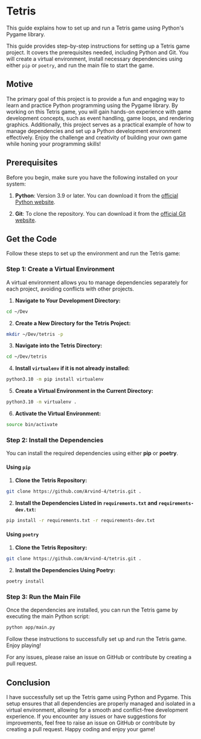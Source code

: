 # Tetris

This guide explains how to set up and run a Tetris game using Python's Pygame library.

This guide provides step-by-step instructions for setting up a Tetris game project. It covers the prerequisites needed, including Python and Git. You will create a virtual environment, install necessary dependencies using either `pip` or `poetry`, and run the main file to start the game.

## Motive

The primary goal of this project is to provide a fun and engaging way to learn and practice Python programming using the Pygame library. By working on this Tetris game, you will gain hands-on experience with game development concepts, such as event handling, game loops, and rendering graphics. Additionally, this project serves as a practical example of how to manage dependencies and set up a Python development environment effectively. Enjoy the challenge and creativity of building your own game while honing your programming skills!


## Prerequisites

Before you begin, make sure you have the following installed on your system:

1. **Python**: Version 3.9 or later. You can download it from the [official Python website](https://www.python.org/downloads/).

2. **Git**: To clone the repository. You can download it from the [official Git website](https://git-scm.com/downloads).

## Get the Code

Follow these steps to set up the environment and run the Tetris game:

### Step 1: Create a Virtual Environment

A virtual environment allows you to manage dependencies separately for each project, avoiding conflicts with other projects.

1. **Navigate to Your Development Directory:**

```bash
cd ~/Dev
```

2.  **Create a New Directory for the Tetris Project:**

```bash
mkdir ~/Dev/tetris -p
```

3.  **Navigate into the Tetris Directory:**

```bash
cd ~/Dev/tetris
```

4.  **Install `virtualenv` if it is not already installed:**

```bash
python3.10 -m pip install virtualenv
```

5.  **Create a Virtual Environment in the Current Directory:**

```bash
python3.10 -m virtualenv .
```

6.  **Activate the Virtual Environment:**

```bash
source bin/activate
```

### Step 2: Install the Dependencies

You can install the required dependencies using either **pip** or **poetry**.

#### Using `pip`

1.  **Clone the Tetris Repository:**

```bash
git clone https://github.com/Arvind-4/tetris.git .
```

2.  **Install the Dependencies Listed in `requirements.txt` and `requirements-dev.txt`:**

```bash
pip install -r requirements.txt -r requirements-dev.txt
```

#### Using `poetry`

1.  **Clone the Tetris Repository:**

```bash
git clone https://github.com/Arvind-4/tetris.git .
```

2.  **Install the Dependencies Using Poetry:**

```bash
poetry install
```

### Step 3: Run the Main File

Once the dependencies are installed, you can run the Tetris game by executing the main Python script:

```bash
python app/main.py
```

Follow these instructions to successfully set up and run the Tetris game. Enjoy playing!

For any issues, please raise an issue on GitHub or contribute by creating a pull request.

## Conclusion

I have successfully set up the Tetris game using Python and Pygame. This setup ensures that all dependencies are properly managed and isolated in a virtual environment, allowing for a smooth and conflict-free development experience. If you encounter any issues or have suggestions for improvements, feel free to raise an issue on GitHub or contribute by creating a pull request. Happy coding and enjoy your game!
